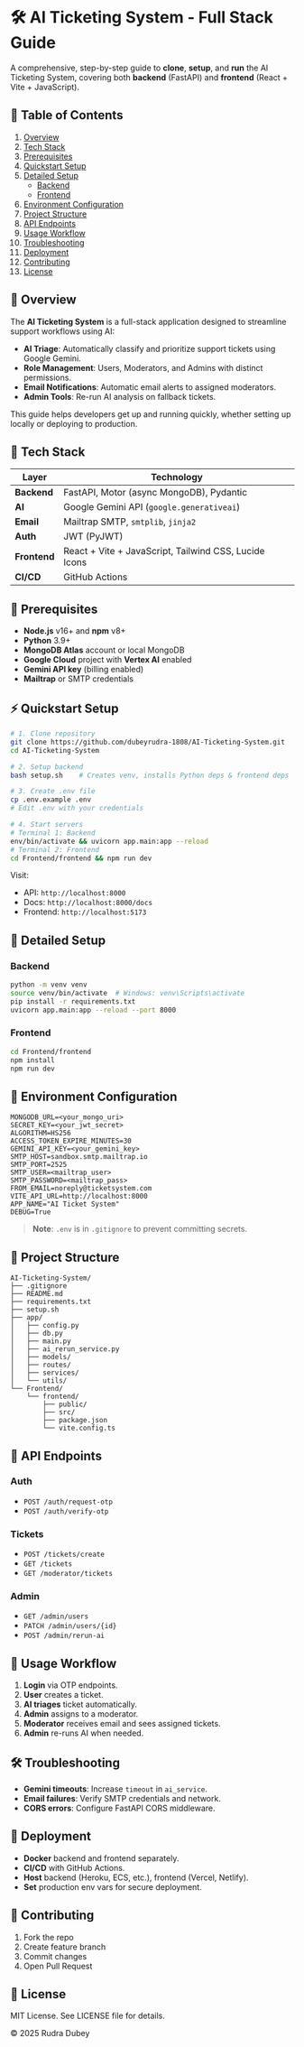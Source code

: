 
# 🛠️ AI Ticketing System - Full Stack Guide

A comprehensive, step-by-step guide to **clone**, **setup**, and **run** the AI Ticketing System, covering both **backend** (FastAPI) and **frontend** (React + Vite + JavaScript).

## 🎯 Table of Contents

1. [Overview](#overview)
2. [Tech Stack](#tech-stack)
3. [Prerequisites](#prerequisites)
4. [Quickstart Setup](#quickstart-setup)
5. [Detailed Setup](#detailed-setup)
   - [Backend](#backend)
   - [Frontend](#frontend)
6. [Environment Configuration](#environment-configuration)
7. [Project Structure](#project-structure)
8. [API Endpoints](#api-endpoints)
9. [Usage Workflow](#usage-workflow)
10. [Troubleshooting](#troubleshooting)
11. [Deployment](#deployment)
12. [Contributing](#contributing)
13. [License](#license)

## 📖 Overview

The **AI Ticketing System** is a full-stack application designed to streamline support workflows using AI:

- **AI Triage**: Automatically classify and prioritize support tickets using Google Gemini.
- **Role Management**: Users, Moderators, and Admins with distinct permissions.
- **Email Notifications**: Automatic email alerts to assigned moderators.
- **Admin Tools**: Re-run AI analysis on fallback tickets.

This guide helps developers get up and running quickly, whether setting up locally or deploying to production.

## 🚀 Tech Stack

| Layer        | Technology                                            |
| ------------ | ----------------------------------------------------- |
| **Backend**  | FastAPI, Motor (async MongoDB), Pydantic              |
| **AI**       | Google Gemini API (`google.generativeai`)             |
| **Email**    | Mailtrap SMTP, `smtplib`, `jinja2`                    |
| **Auth**     | JWT (PyJWT)                                           |
| **Frontend** | React + Vite + JavaScript, Tailwind CSS, Lucide Icons |
| **CI/CD**    | GitHub Actions                                        |

## 🔧 Prerequisites

- **Node.js** v16+ and **npm** v8+
- **Python** 3.9+
- **MongoDB Atlas** account or local MongoDB
- **Google Cloud** project with **Vertex AI** enabled
- **Gemini API key** (billing enabled)
- **Mailtrap** or SMTP credentials

## ⚡ Quickstart Setup

```bash
# 1. Clone repository
git clone https://github.com/dubeyrudra-1808/AI-Ticketing-System.git
cd AI-Ticketing-System

# 2. Setup backend
bash setup.sh    # Creates venv, installs Python deps & frontend deps

# 3. Create .env file
cp .env.example .env
# Edit .env with your credentials

# 4. Start servers
# Terminal 1: Backend
env/bin/activate && uvicorn app.main:app --reload
# Terminal 2: Frontend
cd Frontend/frontend && npm run dev
```

Visit:

- API: `http://localhost:8000`
- Docs: `http://localhost:8000/docs`
- Frontend: `http://localhost:5173`

## 📝 Detailed Setup

### Backend

```bash
python -m venv venv
source venv/bin/activate  # Windows: venv\Scripts\activate
pip install -r requirements.txt
uvicorn app.main:app --reload --port 8000
```

### Frontend

```bash
cd Frontend/frontend
npm install
npm run dev
```

## 🔐 Environment Configuration

```env
MONGODB_URL=<your_mongo_uri>
SECRET_KEY=<your_jwt_secret>
ALGORITHM=HS256
ACCESS_TOKEN_EXPIRE_MINUTES=30
GEMINI_API_KEY=<your_gemini_key>
SMTP_HOST=sandbox.smtp.mailtrap.io
SMTP_PORT=2525
SMTP_USER=<mailtrap_user>
SMTP_PASSWORD=<mailtrap_pass>
FROM_EMAIL=noreply@ticketsystem.com
VITE_API_URL=http://localhost:8000
APP_NAME="AI Ticket System"
DEBUG=True
```

> **Note**: `.env` is in `.gitignore` to prevent committing secrets.

## 📁 Project Structure

```
AI-Ticketing-System/
├── .gitignore
├── README.md
├── requirements.txt
├── setup.sh
├── app/
│   ├── config.py
│   ├── db.py
│   ├── main.py
│   ├── ai_rerun_service.py
│   ├── models/
│   ├── routes/
│   ├── services/
│   └── utils/
└── Frontend/
    └── frontend/
        ├── public/
        ├── src/
        ├── package.json
        └── vite.config.ts
```

## 🔗 API Endpoints

### Auth

- `POST /auth/request-otp`
- `POST /auth/verify-otp`

### Tickets

- `POST /tickets/create`
- `GET /tickets`
- `GET /moderator/tickets`

### Admin

- `GET /admin/users`
- `PATCH /admin/users/{id}`
- `POST /admin/rerun-ai`

## 🚀 Usage Workflow

1. **Login** via OTP endpoints.
2. **User** creates a ticket.
3. **AI triages** ticket automatically.
4. **Admin** assigns to a moderator.
5. **Moderator** receives email and sees assigned tickets.
6. **Admin** re-runs AI when needed.

## 🛠️ Troubleshooting

- **Gemini timeouts**: Increase `timeout` in `ai_service`.
- **Email failures**: Verify SMTP credentials and network.
- **CORS errors**: Configure FastAPI CORS middleware.

## 🚚 Deployment

- **Docker** backend and frontend separately.
- **CI/CD** with GitHub Actions.
- **Host** backend (Heroku, ECS, etc.), frontend (Vercel, Netlify).
- **Set** production env vars for secure deployment.

## 🤝 Contributing

1. Fork the repo
2. Create feature branch
3. Commit changes
4. Open Pull Request

## 📄 License

MIT License. See LICENSE file for details.

© 2025 Rudra Dubey
